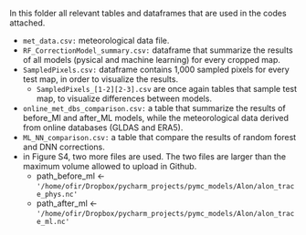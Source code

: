 In this folder all relevant tables and dataframes that are used in the codes attached.
- `met_data.csv:` meteorological data file.
- `RF_CorrectionModel_summary.csv:` dataframe that summarize the results of all models (pysical and machine learning) for every cropped map.
- `SampledPixels.csv:` dataframe contains 1,000 sampled pixels for every test map, in order to visualize the results.
   - `SampledPixels_[1-2][2-3].csv` are once again tables that sample test map, to visualize differences between models.
- `online_met_dbs_comparison.csv:` a table that summarize the results of before_Ml and after_ML models, while the meteorological data derived from online databases (GLDAS and ERA5).
- `ML_NN_comparison.csv:` a table that compare the results of random forest and DNN corrections.
- in Figure S4, two more files are used. The two files are larger than the maximum volume allowed to upload in Github.
   - path_before_ml <- `'/home/ofir/Dropbox/pycharm_projects/pymc_models/Alon/alon_trace_phys.nc'`
   - path_after_ml  <- `'/home/ofir/Dropbox/pycharm_projects/pymc_models/Alon/alon_trace_ml.nc'`
